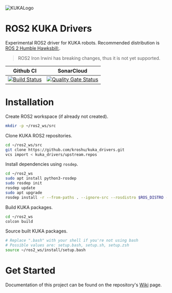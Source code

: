 ![KUKALogo](http://www.mykuka.com/SiteCollectionImages/KUKALogo_Pan151.gif)

# ROS2 KUKA Drivers

Experimental ROS2 driver for KUKA robots. Recommended distribution is [ROS 2 Humble Hawksbill:](https://docs.ros.org/en/humble/Installation.html).

> ROS2 Iron Irwini has breaking changes, thus it is not yet supported.

Github CI | SonarCloud
------------| ---------------
[![Build Status](https://github.com/kroshu//kuka_drivers/workflows/CI/badge.svg?branch=master)](https://github.com/kroshu/ros2_kuka_sunrise_fri_driver/actions) | [![Quality Gate Status](https://sonarcloud.io/api/project_badges/measure?project=kroshu_kuka_drivers&metric=alert_status)](https://sonarcloud.io/dashboard?id=kroshu_kuka_drivers)

# Installation

Create ROS2 workspace (if already not created).
```bash
mkdir -p ~/ros2_ws/src
```

Clone KUKA ROS2 repositories.
```bash
cd ~/ros2_ws/src
git clone https://github.com/kroshu/kuka_drivers.git
vcs import < kuka_drivers/upstream.repos
```

Install dependencies using `rosdep`.
```bash
cd ~/ros2_ws
sudo apt install python3-rosdep
sudo rosdep init
rosdep update
sudo apt upgrade
rosdep install -r --from-paths . --ignore-src --rosdistro $ROS_DISTRO -y
```

Build KUKA packages.
```bash
cd ~/ros2_ws
colcon build
```

Source built KUKA packages.
```bash
# Replace ".bash" with your shell if you're not using bash
# Possible values are: setup.bash, setup.sh, setup.zsh
source ~/ros2_ws/install/setup.bash
```

# Get Started

Documentation of this project can be found on the repository's [Wiki](https://github.com/kroshu/kuka_drivers/wiki) page.